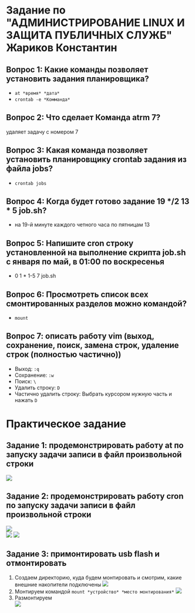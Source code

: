 Задание по "АДМИНИСТРИРОВАНИЕ LINUX И ЗАЩИТА ПУБЛИЧНЫХ СЛУЖБ" <br>
Жариков Константин
==============================
## Вопрос 1: Какие команды позволяет установить задания планировщика?
- `at *время* *дата*`
- `crontab -e *Комманда* `
## Вопрос 2: Что сделает Команда atrm 7?
удаляет задачу с номером 7

## Вопрос 3: Какая команда позволяет установить планировщику crontab задания из файла jobs?
- `crontab jobs `

## Вопрос 4: Когда будет готово задание 19 */2 13 * 5 job.sh? 
- на 19-й минуте каждого четного часа по пятницам 13 

## Вопрос 5: Напишите cron строку установленной на выполнение скрипта job.sh с января по май, в 01:00 по воскресенья
- 0 1 * 1-5 7 job.sh

## Вопрос 6: Просмотреть список всех смонтированных разделов можно командой? 
- ` mount `

## Вопрос 7: описать работу vim (выход, сохранение, поиск, замена строк, удаление строк (полностью частично))
- Выход: `:q`
- Сохранение: `:w`
- Поиск: `\`
- Удалить строку: `D`
- Частично удалить строку: Выбрать курсором нужную часть и нажать `D`

# Практическое задание
## Задание 1: продемонстрировать работу at по запуску задачи записи в файл произвольной строки 
![](https://sun9-17.userapi.com/impf/YapoHY86uGKM3cq27Bi5BbJNpKAGV7kFQFrCrg/nNFVKjTLuyc.jpg?size=582x245&quality=96&sign=f1504c44851d30da648bc15444e929ed&type=album)

## Задание 2: продемонстрировать работу cron по запуску задачи записи в файл произвольной строки  
![](https://sun9-36.userapi.com/impf/PuodJB2ORJZQd1hIKdaZSQpoIKjov0rSd2UKVg/9iSCJUOqJ5c.jpg?size=615x229&quality=96&sign=d485f2781675ed8197ded24e8484c15c&type=album)  
![](https://sun9-57.userapi.com/impf/gOkXJ3HO9-ypo4FxKyK1celRJ1wKwlZ-zpyUUQ/KtD0_z_tJlE.jpg?size=420x95&quality=96&sign=99772b67956cd5f25d5be6d303f35de6&type=album)
![](https://sun9-22.userapi.com/impf/vAXUEf6oilRT5OnNdwdR9t57CDjalJ9ObKGTdQ/FaQ-dvSodWI.jpg?size=373x105&quality=96&sign=0ce57a250dfc51b13df249122c37dc35&type=album)
## Задание 3: примонтировать usb flash и отмонтировать
1. Создаем директорию, куда будем монтировать и смотрим, какие внешние накопители подключены
![](https://sun9-72.userapi.com/impf/PlHSMWmYmOw8oq_6rDca0znmy2l0Na4hxyNk6w/88023fIhxJU.jpg?size=801x633&quality=96&sign=4a49d8f6bef89611a6565d2a05a60fa6&type=album)
2. Монтируем командой `mount *устройство* *место монтирования*`
![](https://sun9-34.userapi.com/impf/-uk4oTm-SMaHLOldzSZs1QSNm9kpt_2-uUnaBg/DQkjjMDYs1s.jpg?size=783x140&quality=96&sign=d7fa877c64c7a8fa150c40f71551bc36&type=album)
3. Размонтируем<br>
![](https://sun9-19.userapi.com/impf/Mu62SnMkMa319AvuWYwpMjP2rXoZYe8sq-sqEA/Ec994UTr3aM.jpg?size=361x84&quality=96&sign=781504fdacade40019a92b454ef2558b&type=album)